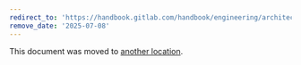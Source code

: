 ```yaml
---
redirect_to: 'https://handbook.gitlab.com/handbook/engineering/architecture/design-documents/backup_and_restore/'
remove_date: '2025-07-08'
---
```


This document was moved to [another location](https://handbook.gitlab.com/handbook/engineering/architecture/design-documents/backup_and_restore/).

<!-- This redirect file can be deleted after <2025-07-08>. -->
<!-- Redirects that point to other docs in the same project expire in three months. -->
<!-- Redirects that point to docs in a different project or site (for example, link is not relative and starts with `https:`) expire in one year. -->
<!-- Before deletion, see: https://docs.gitlab.com/ee/development/documentation/redirects.html -->
